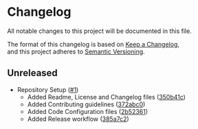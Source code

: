 # Changelog

All notable changes to this project will be documented in this file.

The format of this changelog is based on [Keep a Changelog](https://keepachangelog.com/en/1.0.0/),  
and this project adheres to [Semantic Versioning](https://semver.org/spec/v2.0.0.html).

## Unreleased

-   Repository Setup ([#1](https://github.com/curriculum-blackboard/unreal-obstacle-assault/pull/1))
    -   Added Readme, License and Changelog files ([350b41c](https://github.com/curriculum-blackboard/unreal-obstacle-assault/commit/350b41c))
    -   Added Contributing guidelines ([372abc0](https://github.com/curriculum-blackboard/unreal-obstacle-assault/commit/372abc0))
    -   Added Code Configuration files ([2b52361](https://github.com/curriculum-blackboard/unreal-obstacle-assault/commit/2b52361))
    -   Added Release workflow ([385a7c2](https://github.com/curriculum-blackboard/unreal-obstacle-assault/commit/385a7c2))
